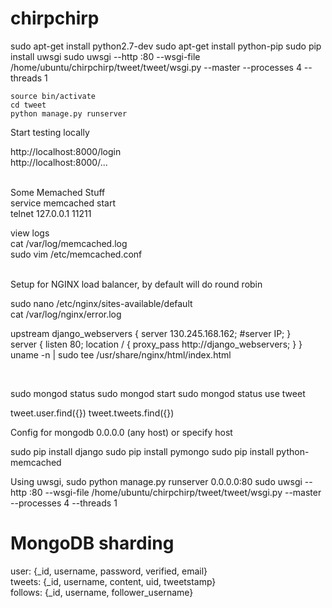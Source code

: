 # chirpchirp


sudo apt-get install python2.7-dev
sudo apt-get install python-pip
sudo pip install uwsgi
sudo uwsgi --http :80 --wsgi-file /home/ubuntu/chirpchirp/tweet/tweet/wsgi.py --master --processes 4 --threads 1

```
source bin/activate
cd tweet
python manage.py runserver
```

Start testing locally

http://localhost:8000/login
<br>
http://localhost:8000/...


<br>
Some Memached Stuff<br>
service memcached start<br>
telnet 127.0.0.1 11211<br>


view logs<br>
cat /var/log/memcached.log<br>
sudo vim /etc/memcached.conf<br>

<br>
Setup for NGINX load balancer, by default will do round robin

sudo nano /etc/nginx/sites-available/default<br>
cat /var/log/nginx/error.log<br>

upstream django_webservers {
        server 130.245.168.162;
        #server IP;
}
<br>
server {
        listen 80;
        location / {
                proxy_pass http://django_webservers;
        }
}
<br>
uname -n | sudo tee /usr/share/nginx/html/index.html


<br>

sudo mongod status
sudo mongod start
sudo mongod status
use tweet

tweet.user.find({})
tweet.tweets.find({})



Config for mongodb
0.0.0.0 (any host)
or
specify host

sudo pip install django
sudo pip install pymongo
sudo pip install python-memcached
<br>

Using uwsgi,
sudo python manage.py runserver 0.0.0.0:80
sudo uwsgi --http :80 --wsgi-file /home/ubuntu/chirpchirp/tweet/tweet/wsgi.py --master --processes 4 --threads 1


# MongoDB sharding
user: {_id, username, password, verified, email}<br>
tweets: {_id, username, content, uid, tweetstamp}<br>
follows: {_id, username, follower_username}

